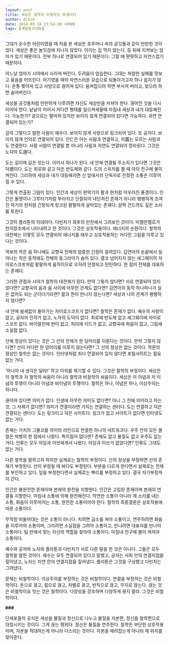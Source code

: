 ```yaml
---
layout: post
title: 세상은 철학과 비철학의 투쟁이다.
author: drkim
date: 2014-03-18 23:54:30 +0900
tags: [깨달음의대화]
---
```

그대가 순수한 어린이였을 때 처음 본 세상은 호주머니 속의 공깃돌과 같이 만만한 것이었다. 세상은 좋은 놀잇감에 지나지 않았다. 아이는 겁 먹지 않는다. 등 뒤에 지켜보는 엄마가 있기 때문이다. 전부 하나로 연결되어 있기 때문이다. 그럴 때 떳떳하고 자연스럽기 때문이다.

  


어느날 엄마가 시야에서 사라져 버린다. 두려움이 엄습한다. 그대는 처참한 실패를 맛보고 울음을 터뜨린다. 아기였을 때의 자연스러운 모습으로 되돌아가고자 하나 쉽지가 않다. 온통 찢어져 있고 사방으로 끊어져 있다. 움켜잡으려 하면 부서져 버리고, 찾으려 하면 숨어버린다. 

  


세상을 공깃돌처럼 만만하게 다루려면 자신도 세상만큼 커져야 한다. 끊어진 것을 다시 이어야 한다. 낱낱이 이어서 커다란 형태를 일으켜세울때 마침내 세상과 내가 대등해진다. 가능한가? 겉으로는 떨어져 있지만 보이지 않게 연결되어 있다면 가능하다. 과연 연결되어 있는가? 

  


감히 그렇다고 말한 사람이 예수다. 보이지 않게 사랑으로 링크되어 있다. 또 공자다. 보이지 않게 인의로 연결되어 있다. 인仁은 아는 사람과 연결하고, 의義는 모르는 사람과도 연결한다. 사람 사람이 연결될 뿐 아니라 사람과 자연도 연결되어 망라된다. 그것은 노자의 도道다. 

  


도는 길이며 길은 잇는다. 이어서 하나가 된다. 내 안에 연결될 주소지가 있다면 그것은 덕德이다. 도는 회로와 같고 덕은 반도체와 같다. 도의 스위치를 켤 때 덕의 전구에 불이 켜진다. 그리하여 세상과 내가 대등해지면 신 앞에서의 단독자로 진정한 소통은 이루어질 수 있다. 

  


그렇게 연출된 그림이 있다. 인간과 세상이 현악기의 활과 현처럼 어우러진 풍경이다. 인간은 돌멩이나 그루터기처럼 부러지고 단절되어 내던져진 존재가 아니라 팽팽하게 조여진 악기의 현처럼 긴장되게 링크된 팔팔하게 살아있는 존재다. 살짝 건드려도 깊은 소리를 토한다. 

  


그것이 플라톤의 이데아다. 다빈치가 최후의 만찬에서 그려보인 것이다. 미켈란젤로가 천지창조에서 나타내려고 한 것이다. 그것은 상호작용이다. 에너지의 순환이다. 철학의 대전제는 이렇듯 모두 연결되어 에너지를 태우고 상호작용하는 커다란 그림을 이루고 있다는 것이다. 

  


악보의 작은 음 하나에도 교향곡 전체의 엄중한 긴장이 걸려있다. 김연아의 손끝에서 일어나는 작은 동작에도 전체의 동그라미가 숨어 있다. 결코 넘어지지 않는 세그웨이의 자이로스코프처럼 팔팔하게 움직이므로 오히려 안정되고 탄탄하다. 한 점이 전체를 대표하는 존재다. 

  


그러한 관점과 시야가 철학의 대전제가 된다. 만약 그렇지 않다면? 서로 연결되어 있지 않다면? 교향곡의 음과 음 사이에 아무런 관계도 없다면? 김연아의 동작 하나하나가 실은 없어도 되는 군더더기라면? 활과 현이 만나지 않는다면? 세상과 나의 관계가 팽팽하지 않다면? 

  


내 안에 쉴새없이 돌아가는 자이로스코프가 없다면? 철학은 존재가 없다. 예수의 사랑이 없고, 공자의 인의가 없고, 노자의 도덕이 없다. 회로에 반도체 없고 세그웨이에 자이로스코프 없다. 바이얼린에 현이 없고, 피리에 리드가 없고, 교향곡에 화음이 없고, 그림에 소실점 없다. 

  


산에 정상이 있다는 것은 그 산의 전체가 한 덩어리를 이룬다는 것이다. 만약 그렇지 않다면? 산이 커다란 한 덩어리를 이루지 않는다면? 그 산의 정상은 없는 것이다. 학문의 정상인 철학은 없는 것이다. 인터넷처럼 죄다 연결되어 있지 않다면 포털사이트는 필요없는 거다. 

  


'아니야 내 생각은 달라!' 하고 이의를 제기할 수 있다. 그것은 철학의 부정이다. 세상은 이 철학과 저 철학의 싸움이 아니라 철학과 비철학의 싸움이다. 세상은 이 이념과 저 이념의 투쟁이 아니라 이념과 비이념의 투쟁이다. 철학은 하나, 이념은 하나, 이상주의는 하나다. 

  


끊어져 있다면 의미가 없다. 인생에 아무런 의미도 없다면? 아니 그 전에 의미라고 하는 것, 그 자체가 없다면? 의미가 연결이라면 가치는 연결하는 센터다. 도는 연결하고 덕은 연결되는 센터다. 도는 링크이고 덕은 사이트다. 링크가 없고 사이트가 없다면 인터넷도 없는 거다.

  


존재는 가치의 그물코를 의미의 라인으로 연결한 하나의 네트워크다. 우주 안의 모든 물질은 빅뱅의 한 점에서 나왔다. 특이점이 없다면? 존재도 없고 물질도 없고 우주도 없는 거다. 인류는 모두 아담과 이브에게서 나왔다. 아담과 이브가 없었다면? 인류도 그대도 없는 거다. 

  


다른 철학을 말하고자 하지만 실제로는 철학의 부정이다. 산의 정상을 부정하면 산의 존재가 부정된다. 산이 부정될 때 바다도 부정된다. 부분을 다르게 한다면서 실제로는 전체를 부인하고 있다. 잎을 부정한다면서 실제로는 뿌리를 부정하고 있다. 결국 자기부정까지 간다. 

  


인간은 불완전한 존재이며 본래의 완전을 지향한다. 인간은 고립된 존재이며 본래의 연결을 지향한다. 마침내 소통에 의해 완전해진다. 막연한 소통이 아니라 제 소리를 내는 소통, 화음이 이루어지는 소통, 완전한 소통이어야 한다. 철학의 최종결론은 상호작용에 따른 소통이다. 

  


무작정 떠들어대는 것은 소통이 아니다. 치려면 급소를 쳐야 소통이고, 연주하려면 화음을 이루어야 소통이며, 그리려면 소실점을 그려야 소통이고, 만나려면 대표자를 만나야 소통이다. 팀 안에서 맞는 자신의 역할을 찾아야 소통이다. 마침내 전구에 불이 켜져야 소통이다. 

  


예수와 공자와 노자와 플라톤과 다빈치가 서로 다른 말을 한 것은 아니다. 그들은 모두 철학을 말한 것이다. 예수는 모두 연결되어 있다고 말했고, 공자는 사회 안의 연결지점을 짚어냈고, 노자는 자연 안의 연결지점을 짚어냈다. 플라톤은 그것을 구상했고 다빈치는 그려냈다. 

  


문제는 비철학이다. 이상주의를 부정하는 것은 비철학이다. 연결을 부정하는 것은 비철학이다. 돈으로 끊고, 힘으로 끊고, 차별로 끊고, 반칙으로 끊고, 무지로 끊는다. 끊는 것은 비철학이요 잇는 것은 철학이다. 다양성을 강조하며 다양하게 끊지 말라. 그것은 비철학이다. 

  


**###**

  


단세포들의 공식은 세상을 물질과 정신으로 나누고 물질을 자본편, 정신을 철학편으로 대칭시키는 것이다. 그게 끊는 행위다. 정신은 물질을 연주한다. 철학은 부단한 상호작용이며, 자본을 적대하는게 아니라 다스리는 것이다. 자본을 때려잡는게 아니라 제 위치를 찾아준다.